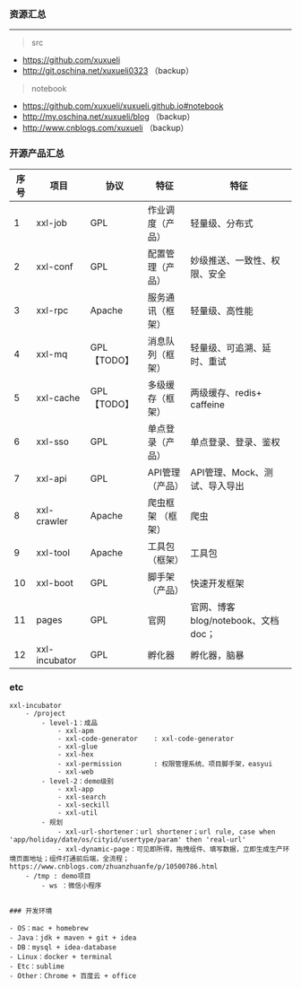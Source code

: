 ### 资源汇总

---
> src
- https://github.com/xuxueli
- http://git.oschina.net/xuxueli0323 （backup）

> notebook
- https://github.com/xuxueli/xuxueli.github.io#notebook
- http://my.oschina.net/xuxueli/blog （backup）
- http://www.cnblogs.com/xuxueli （backup）


### 开源产品汇总

序号 | 项目             | 协议         | 特征        |  特征
----|----------------|------------|-----------|--- 
1   | xxl-job        | GPL        | 作业调度（产品）  |  轻量级、分布式
2   | xxl-conf       | GPL        | 配置管理（产品）  |  妙级推送、一致性、权限、安全     
3   | xxl-rpc        | Apache     | 服务通讯（框架）  |  轻量级、高性能       
4   | xxl-mq         | GPL【TODO】 | 消息队列（框架）  |  轻量级、可追溯、延时、重试          
5   | xxl-cache      | GPL【TODO】 | 多级缓存（框架）  |  两级缓存、redis+ caffeine 
6   | xxl-sso        | GPL        | 单点登录（产品）  |  单点登录、登录、鉴权
7   | xxl-api        | GPL        | API管理（产品）  |   API管理、Mock、测试、导入导出 
8   | xxl-crawler    | Apache     | 爬虫框架 （框架） |  爬虫                 
9   | xxl-tool       | Apache     | 工具包 （框架）   |  工具包                
10  | xxl-boot       | GPL        | 脚手架（产品）    |  快速开发框架             
11  | pages          | GPL        | 官网            |  官网、博客 blog/notebook、文档 doc；
12  | xxl-incubator  | GPL        | 孵化器          |   孵化器，脑暴             

### etc 
```
xxl-incubator
    - /project
        - level-1：成品
            - xxl-apm
            - xxl-code-generator    : xxl-code-generator
            - xxl-glue
            - xxl-hex
            - xxl-permission        : 权限管理系统、项目脚手架，easyui
            - xxl-web
        - level-2：demo级别
            - xxl-app
            - xxl-search
            - xxl-seckill 
            - xxl-util
        - 规划
            - xxl-url-shortener：url shortener；url rule, case when 'app/holiday/date/os/cityid/usertype/param' then 'real-url'
            - xxl-dynamic-page：可见即所得，拖拽组件、填写数据，立即生成生产环境页面地址；组件打通前后端，全流程；https://www.cnblogs.com/zhuanzhuanfe/p/10500786.html
    - /tmp : demo项目
        - ws ：微信小程序
        
       
### 开发环境

- OS：mac + homebrew 
- Java：jdk + maven + git + idea
- DB：mysql + idea-database
- Linux：docker + terminal
- Etc：sublime
- Other：Chrome + 百度云 + office
